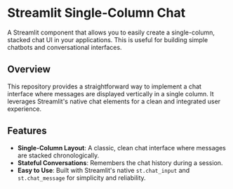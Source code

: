 # Streamlit Single-Column Chat

A Streamlit component that allows you to easily create a single-column, stacked chat UI in your applications. This is useful for building simple chatbots and conversational interfaces.


## Overview

This repository provides a straightforward way to implement a chat interface where messages are displayed vertically in a single column. It leverages Streamlit's native chat elements for a clean and integrated user experience.

## Features

-   **Single-Column Layout**: A classic, clean chat interface where messages are stacked chronologically.
-   **Stateful Conversations**: Remembers the chat history during a session.
-   **Easy to Use**: Built with Streamlit's native `st.chat_input` and `st.chat_message` for simplicity and reliability.